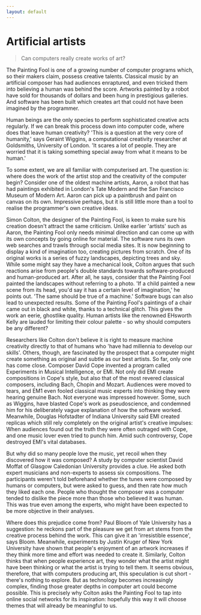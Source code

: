 ```yaml
---
layout: default
---
```


# Artificial artists

> Can computers really create works of art?

The Painting Fool is one of a growing number of computer programs which, so their makers claim, possess creative talents. Classical music by an artificial composer has had audiences enraptured, and even tricked them into believing a human was behind the score. Artworks painted by a robot have sold for thousands of dollars and been hung in prestigious galleries. And software has been built which creates art that could not have been imagined by the programmer.

Human beings are the only species to perform sophisticated creative acts regularly. If we can break this process down into computer code, where does that leave human creativity? 'This is a question at the very core of humanity,' says Geraint Wiggins, a computational creativity researcher at Goldsmiths, University of London. 'It scares a lot of people. They are worried that it is taking something special away from what it means to be human.' 

To some extent, we are all familiar with computerised art. The question is: where does the work of the artist stop and the creativity of the computer begin? Consider one of the oldest machine artists, Aaron, a robot that has had paintings exhibited in London's Tate Modern and the San Francisco Museum of Modern Art. Aaron can pick up a paintbrush and paint on canvas on its own. Impressive perhaps, but it is still little more than a tool to realise the programmer's own creative ideas. 

Simon Colton, the designer of the Painting Fool, is keen to make sure his creation doesn't attract the same criticism. Unlike earlier 'artists' such as Aaron, the Painting Fool only needs minimal direction and can come up with its own concepts by going online for material. The software runs its own web searches and trawls through social media sites. It is now beginning to display a kind of imagination too, creating pictures from scratch. One of its original works is a series of fuzzy landscapes, depicting trees and sky. While some might say they have a mechanical look, Colton argues that such reactions arise from people's double standards towards software-produced and human-produced art. After all, he says, consider that the Painting Fool painted the landscapes without referring to a photo. 'If a child painted a new scene from its head, you'd say it has a certain level of imagination,' he points out. 'The same should be true of a machine.' Software bugs can also lead to unexpected results. Some of the Painting Fool's paintings of a chair came out in black and white, thanks to a technical glitch. This gives the work an eerie, ghostlike quality. Human artists like the renowned EHsworth Kelly are lauded for limiting their colour palette - so why should computers be any different? 

Researchers like Colton don't believe it is right to measure machine creativity directly to that of humans who 'have had millennia to develop our skills'. Others, though, are fascinated by the prospect that a computer might create something as original and subtle as our best artists. So far, only one has come close. Composer David Cope invented a program called Experiments in Musical Intelligence, or EMI. Not only did EMI create compositions in Cope's style, but also that of the most revered classical composers, including Bach, Chopin and Mozart. Audiences were moved to tears, and EM1 even fooled classical music experts into thinking they were hearing genuine Bach. Not everyone was impressed however. Some, such as Wiggins, have blasted Cope's work as pseudoscience, and condemned him for his deliberately vague explanation of how the software worked. Meanwhile, Douglas Hofstadter of Indiana University said EMI created replicas which still rely completely on the original artist's creative impulses: When audiences found out the truth they were often outraged with Cope, and one music lover even tried to punch him. Amid such controversy, Cope destroyed EMl's vital databases. 

But why did so many people love the music, yet recoil when they discovered how it was composed? A study by computer scientist David Moffat of Glasgow Caledonian University provides a clue. He asked both expert musicians and non-experts to assess six compositions. The participants weren't told beforehand whether the tunes were composed by humans or computers, but were asked to guess, and then rate how much they liked each one. People who thought the composer was a computer tended to dislike the piece more than those who believed it was human. This was true even among the experts, who might have been expected to be more objective in their analyses. 

Where does this prejudice come from? Paul Bloom of Yale University has a suggestion: he reckons part of the pleasure we get from art stems from the creative process behind the work. This can give it an 'irresistible essence', says Bloom. Meanwhile, experiments by Justin Kruger of New York University have shown that people's enjoyment of an artwork increases if they think more time and effort was needed to create it. Similarly, Colton thinks that when people experience art, they wonder what the artist might have been thinking or what the artist is trying to tell them. It seems obvious, therefore, that with computers producing art, this speculation is cut short - there's nothing to explore. But as technology becomes increasingly complex, finding those greater depths in computer art could become possible. This is precisely why Colton asks the Painting Fool to tap into online social networks for its inspiration: hopefully this way it will choose themes that will already be meaningful to us. 